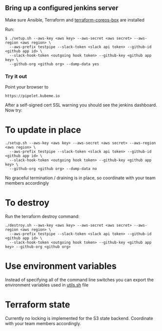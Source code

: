 ## Bring up a configured jenkins server

Make sure Ansible, Terraform and [terraform-coreos-box](https://github.com/samsung-cnct/terraform-provider-coreosbox) are installed  

Run:

    $ ./setup.sh --aws-key <aws key> --aws-secret <aws secret> --aws-region <aws region> \
      --aws-prefix testpipe --slack-token <slack api token> --github-id <github app id> \
      --slack-hook-token <outgoing hook token> --github-key <github app key> \
      --github-org <github org> --dump-data yes

### Try it out

Point your browser to

    https://pipelet.kubeme.io

After a self-signed cert SSL warning you should see the jenkins dashboard. Now try:


# To update in place

    ./setup.sh --aws-key <aws key> --aws-secret <aws secret> --aws-region <aws region> \
      --aws-prefix testpipe --slack-token <slack api token> --github-id <github app id> \
      --slack-hook-token <outgoing hook token> --github-key <github app key> \
      --github-org <github org> --dump-data no

No graceful termination / draining is in place, so coordinate with your team members accordingly

# To destroy
Run the terraform destroy command:

    ./destroy.sh --aws-key <aws key> --aws-secret <aws secret> --aws-region <aws region> \
      --aws-prefix testpipe --slack-token <slack api token> --github-id <github app id> \
      --slack-hook-token <outgoing hook token> --github-key <github app key> --github-org <github org>

# Use environment variables

Instead of specifying all of the command line switches you can export the environment variables used in [utils.sh](utils.sh) file

# Terraform state

Currently no locking is implemented for the S3 state backend. Coordinate with your team members accordingly.
